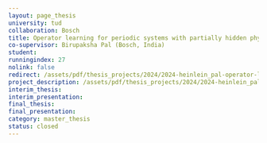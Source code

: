 ```yaml
---
layout: page_thesis
university: tud
collaboration: Bosch
title: Operator learning for periodic systems with partially hidden physics
co-supervisor: Birupaksha Pal (Bosch, India)
student:
runningindex: 27
nolink: false
redirect: /assets/pdf/thesis_projects/2024/2024-heinlein_pal-operator-learning-hidden-physics/project_description.pdf
project_description: /assets/pdf/thesis_projects/2024/2024-heinlein_pal-operator-learning-hidden-physics/project_description.pdf
interim_thesis:
interim_presentation:
final_thesis:
final_presentation:
category: master_thesis
status: closed
---
```

